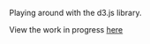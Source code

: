 Playing around with the d3.js library.

View the work in progress [here](http://andrewnbishop.com/d3-practice/)
